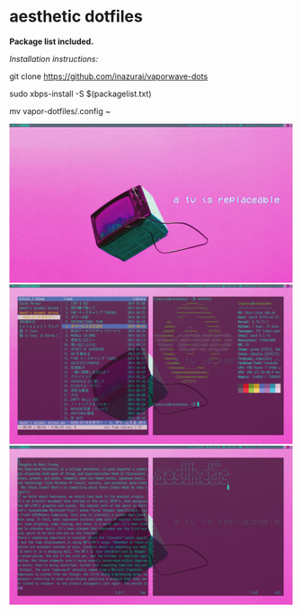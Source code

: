 # aesthetic dotfiles
**Package list included.**

*Installation instructions:*


git clone https://github.com/inazurai/vaporwave-dots

sudo xbps-install -S $(packagelist.txt)

mv vapor-dotfiles/.config ~

![](ricea1.png)
![](ricea2.png)
![](ricea3.png)
